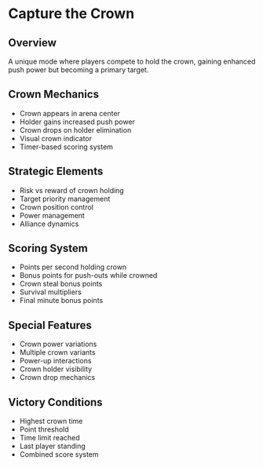 # Capture the Crown

## Overview
A unique mode where players compete to hold the crown, gaining enhanced push power but becoming a primary target.

## Crown Mechanics
- Crown appears in arena center
- Holder gains increased push power
- Crown drops on holder elimination
- Visual crown indicator
- Timer-based scoring system

## Strategic Elements
- Risk vs reward of crown holding
- Target priority management
- Crown position control
- Power management
- Alliance dynamics

## Scoring System
- Points per second holding crown
- Bonus points for push-outs while crowned
- Crown steal bonus points
- Survival multipliers
- Final minute bonus points

## Special Features
- Crown power variations
- Multiple crown variants
- Power-up interactions
- Crown holder visibility
- Crown drop mechanics

## Victory Conditions
- Highest crown time
- Point threshold
- Time limit reached
- Last player standing
- Combined score system